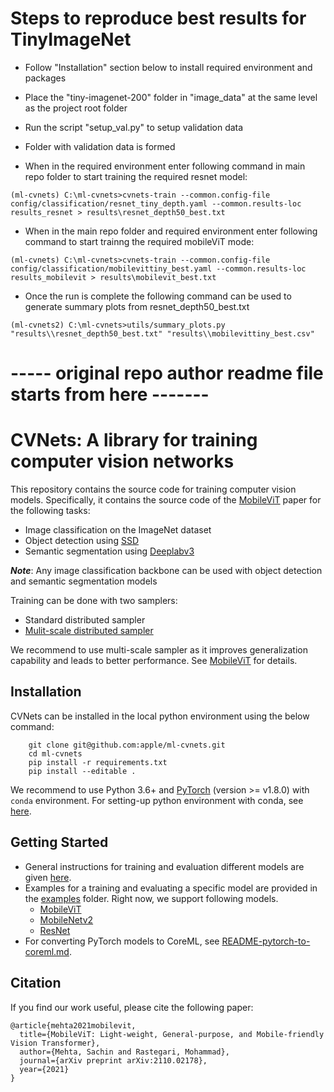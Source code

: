 # Steps to reproduce best results for TinyImageNet

* Follow "Installation" section below to install required environment and packages
* Place the "tiny-imagenet-200" folder in "image_data" at the same level as the project root folder
* Run the script "setup_val.py" to setup validation data
* Folder with validation data is formed 
       
* When in the required environment enter following command in main repo folder to start training the required resnet model: 
```
(ml-cvnets) C:\ml-cvnets>cvnets-train --common.config-file config/classification/resnet_tiny_depth.yaml --common.results-loc results_resnet > results\resnet_depth50_best.txt
```

* When in the main repo folder and required environment enter following command to start trainng the required mobileViT mode:
```
(ml-cvnets) C:\ml-cvnets>cvnets-train --common.config-file config/classification/mobilevittiny_best.yaml --common.results-loc results_mobilevit > results\mobilevit_best.txt
```

* Once the run is complete the following command can be used to generate summary plots from resnet_depth50_best.txt
```
(ml-cvnets2) C:\ml-cvnets>utils/summary_plots.py "results\\resnet_depth50_best.txt" "results\\mobilevittiny_best.csv"
```


# ----- original repo author readme file starts from here -------
# CVNets: A library for training computer vision networks

This repository contains the source code for training computer vision models. Specifically, it contains the source code of the [MobileViT](https://arxiv.org/abs/2110.02178?context=cs.LG) paper for the following tasks:
   * Image classification on the ImageNet dataset
   * Object detection using [SSD](https://arxiv.org/abs/1512.02325)
   * Semantic segmentation using [Deeplabv3](https://arxiv.org/abs/1706.05587)

***Note***: Any image classification backbone can be used with object detection and semantic segmentation models

Training can be done with two samplers:
   * Standard distributed sampler
   * [Mulit-scale distributed sampler](https://arxiv.org/abs/2110.02178?context=cs.LG)

We recommend to use multi-scale sampler as it improves generalization capability and leads to better performance. See [MobileViT](https://arxiv.org/abs/2110.02178?context=cs.LG) for details.

## Installation

CVNets can be installed in the local python environment using the below command:
``` 
    git clone git@github.com:apple/ml-cvnets.git
    cd ml-cvnets
    pip install -r requirements.txt
    pip install --editable .
```

We recommend to use Python 3.6+ and [PyTorch](https://pytorch.org) (version >= v1.8.0) with `conda` environment. For setting-up python environment with conda, see [here](https://conda.io/projects/conda/en/latest/user-guide/tasks/manage-environments.html).

## Getting Started

   * General instructions for training and evaluation different models are given [here](README-training-and-evaluation.md). 
   * Examples for a training and evaluating a specific model are provided in the [examples](examples) folder. Right now, we support following models.
     * [MobileViT](examples/README-mobilevit.md) 
     * [MobileNetv2](examples/README-mobilenetv2.md) 
     * [ResNet](examples/README-resnet.md)
   * For converting PyTorch models to CoreML, see [README-pytorch-to-coreml.md](README-pytorch-to-coreml.md).

## Citation

If you find our work useful, please cite the following paper:

``` 
@article{mehta2021mobilevit,
  title={MobileViT: Light-weight, General-purpose, and Mobile-friendly Vision Transformer},
  author={Mehta, Sachin and Rastegari, Mohammad},
  journal={arXiv preprint arXiv:2110.02178},
  year={2021}
}
```
